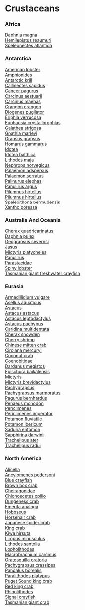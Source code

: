 # Crustaceans
### Africa
[Daphnia magna](https://en.wikipedia.org/wiki/Daphnia_magna)<br>
[Hemilepistus reaumuri](https://en.wikipedia.org/wiki/Hemilepistus_reaumuri)<br>
[Speleonectes atlantida](https://en.wikipedia.org/wiki/Speleonectes_atlantida)<br>
### Antarctica
[American lobster](https://en.wikipedia.org/wiki/American_lobster)<br>
[Amphionides](https://en.wikipedia.org/wiki/Amphionides)<br>
[Antarctic krill](https://en.wikipedia.org/wiki/Antarctic_krill)<br>
[Callinectes sapidus](https://en.wikipedia.org/wiki/Callinectes_sapidus)<br>
[Cancer pagurus](https://en.wikipedia.org/wiki/Cancer_pagurus)<br>
[Carcinus aestuarii](https://en.wikipedia.org/wiki/Carcinus_aestuarii)<br>
[Carcinus maenas](https://en.wikipedia.org/wiki/Carcinus_maenas)<br>
[Crangon crangon](https://en.wikipedia.org/wiki/Crangon_crangon)<br>
[Diogenes pugilator](https://en.wikipedia.org/wiki/Diogenes_pugilator)<br>
[Eriphia verrucosa](https://en.wikipedia.org/wiki/Eriphia_verrucosa)<br>
[Euphausia crystallorophias](https://en.wikipedia.org/wiki/Euphausia_crystallorophias)<br>
[Galathea strigosa](https://en.wikipedia.org/wiki/Galathea_strigosa)<br>
[Gnathia marleyi](https://en.wikipedia.org/wiki/Gnathia_marleyi)<br>
[Grapsus grapsus](https://en.wikipedia.org/wiki/Grapsus_grapsus)<br>
[Homarus gammarus](https://en.wikipedia.org/wiki/Homarus_gammarus)<br>
[Idotea](https://en.wikipedia.org/wiki/Idotea)<br>
[Idotea balthica](https://en.wikipedia.org/wiki/Idotea_balthica)<br>
[Lithodes maja](https://en.wikipedia.org/wiki/Lithodes_maja)<br>
[Nephrops norvegicus](https://en.wikipedia.org/wiki/Nephrops_norvegicus)<br>
[Palaemon adspersus](https://en.wikipedia.org/wiki/Palaemon_adspersus)<br>
[Palaemon serratus](https://en.wikipedia.org/wiki/Palaemon_serratus)<br>
[Palinurus elephas](https://en.wikipedia.org/wiki/Palinurus_elephas)<br>
[Panulirus argus](https://en.wikipedia.org/wiki/Panulirus_argus)<br>
[Pilumnus hirtellus](https://en.wikipedia.org/wiki/Pilumnus_hirtellus)<br>
[Pilumnus hirtellus](https://en.wikipedia.org/wiki/Pilumnus_hirtellus)<br>
[Speleoithona bermudensis](https://en.wikipedia.org/wiki/Speleoithona_bermudensis)<br>
[Xantho poressa](https://en.wikipedia.org/wiki/Xantho_poressa)<br>
### Australia And Oceania
[Cherax quadricarinatus](https://en.wikipedia.org/wiki/Cherax_quadricarinatus)<br>
[Daphnia pulex](https://en.wikipedia.org/wiki/Daphnia_pulex)<br>
[Geograpsus severnsi](https://en.wikipedia.org/wiki/Geograpsus_severnsi)<br>
[Jasus](https://en.wikipedia.org/wiki/Jasus)<br>
[Mictyris platycheles](https://en.wikipedia.org/wiki/Mictyris_platycheles)<br>
[Panulirus](https://en.wikipedia.org/wiki/Panulirus)<br>
[Parastacidae](https://en.wikipedia.org/wiki/Parastacidae)<br>
[Spiny lobster](https://en.wikipedia.org/wiki/Spiny_lobster)<br>
[Tasmanian giant freshwater crayfish](https://en.wikipedia.org/wiki/Tasmanian_giant_freshwater_crayfish)<br>
### Eurasia
[Armadillidium vulgare](https://en.wikipedia.org/wiki/Armadillidium_vulgare)<br>
[Asellus aquaticus](https://en.wikipedia.org/wiki/Asellus_aquaticus)<br>
[Astacus](https://en.wikipedia.org/wiki/Astacus)<br>
[Astacus astacus](https://en.wikipedia.org/wiki/Astacus_astacus)<br>
[Astacus leptodactylus](https://en.wikipedia.org/wiki/Astacus_leptodactylus)<br>
[Astacus pachypus](https://en.wikipedia.org/wiki/Astacus_pachypus)<br>
[Caridina multidentata](https://en.wikipedia.org/wiki/Caridina_multidentata)<br>
[Cherax snowden](https://en.wikipedia.org/wiki/Cherax_snowden)<br>
[Cherry shrimp](https://en.wikipedia.org/wiki/Cherry_shrimp)<br>
[Chinese mitten crab](https://en.wikipedia.org/wiki/Chinese_mitten_crab)<br>
[Cirolana mercuryi](https://en.wikipedia.org/wiki/Cirolana_mercuryi)<br>
[Coconut crab](https://en.wikipedia.org/wiki/Coconut_crab)<br>
[Coenobitidae](https://en.wikipedia.org/wiki/Coenobitidae)<br>
[Dardanus megistos](https://en.wikipedia.org/wiki/Dardanus_megistos)<br>
[Epischura baikalensis](https://en.wikipedia.org/wiki/Epischura_baikalensis)<br>
[Mictyris](https://en.wikipedia.org/wiki/Mictyris)<br>
[Mictyris brevidactylus](https://en.wikipedia.org/wiki/Mictyris_brevidactylus)<br>
[Pachygrapsus](https://en.wikipedia.org/wiki/Pachygrapsus)<br>
[Pachygrapsus marmoratus](https://en.wikipedia.org/wiki/Pachygrapsus_marmoratus)<br>
[Pagurus bernhardus](https://en.wikipedia.org/wiki/Pagurus_bernhardus)<br>
[Penaeus monodon](https://en.wikipedia.org/wiki/Penaeus_monodon)<br>
[Periclimenes](https://en.wikipedia.org/wiki/Periclimenes)<br>
[Periclimenes imperator](https://en.wikipedia.org/wiki/Periclimenes_imperator)<br>
[Potamon fluviatile](https://en.wikipedia.org/wiki/Potamon_fluviatile)<br>
[Potamon ibericum](https://en.wikipedia.org/wiki/Potamon_ibericum)<br>
[Saduria entomon](https://en.wikipedia.org/wiki/Saduria_entomon)<br>
[Sapphirina darwinii](https://en.wikipedia.org/wiki/Sapphirina_darwinii)<br>
[Trachelipus ater](https://en.wikipedia.org/wiki/Trachelipus_ater)<br>
[Trachelipus radui](https://en.wikipedia.org/wiki/Trachelipus_radui)<br>
### North America
[Alicella](https://en.wikipedia.org/wiki/Alicella)<br>
[Ancylomenes pedersoni](https://en.wikipedia.org/wiki/Ancylomenes_pedersoni)<br>
[Blue crayfish](https://en.wikipedia.org/wiki/Blue_crayfish)<br>
[Brown box crab](https://en.wikipedia.org/wiki/Brown_box_crab)<br>
[Cheiragonidae](https://en.wikipedia.org/wiki/Cheiragonidae)<br>
[Chionoecetes opilio](https://en.wikipedia.org/wiki/Chionoecetes_opilio)<br>
[Dungeness crab](https://en.wikipedia.org/wiki/Dungeness_crab)<br>
[Emerita analoga](https://en.wikipedia.org/wiki/Emerita_analoga)<br>
[Hobbseus](https://en.wikipedia.org/wiki/Hobbseus)<br>
[Horsehair crab](https://en.wikipedia.org/wiki/Horsehair_crab)<br>
[Japanese spider crab](https://en.wikipedia.org/wiki/Japanese_spider_crab)<br>
[King crab](https://en.wikipedia.org/wiki/King_crab)<br>
[Kiwa hirsuta](https://en.wikipedia.org/wiki/Kiwa_hirsuta)<br>
[Liropus minusculus](https://en.wikipedia.org/wiki/Liropus_minusculus)<br>
[Lithodes santolla](https://en.wikipedia.org/wiki/Lithodes_santolla)<br>
[Lopholithodes](https://en.wikipedia.org/wiki/Lopholithodes)<br>
[Macrobrachium carcinus](https://en.wikipedia.org/wiki/Macrobrachium_carcinus)<br>
[Oratosquilla oratoria](https://en.wikipedia.org/wiki/Oratosquilla_oratoria)<br>
[Pachygrapsus crassipes](https://en.wikipedia.org/wiki/Pachygrapsus_crassipes)<br>
[Pandalus borealis](https://en.wikipedia.org/wiki/Pandalus_borealis)<br>
[Paralithodes platypus](https://en.wikipedia.org/wiki/Paralithodes_platypus)<br>
[Puget Sound king crab](https://en.wikipedia.org/wiki/Puget_Sound_king_crab)<br>
[Red king crab](https://en.wikipedia.org/wiki/Red_king_crab)<br>
[Rhinolithodes](https://en.wikipedia.org/wiki/Rhinolithodes)<br>
[Signal crayfish](https://en.wikipedia.org/wiki/Signal_crayfish)<br>
[Tasmanian giant crab](https://en.wikipedia.org/wiki/Tasmanian_giant_crab)<br>
